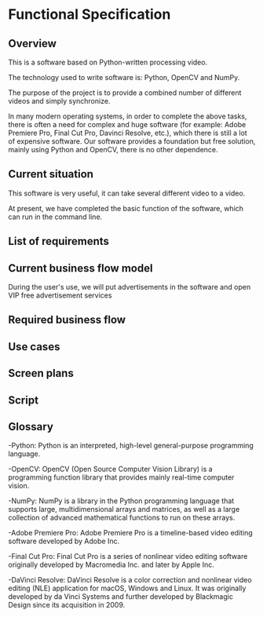 # Functional Specification

## Overview

This is a software based on Python-written processing video.

The technology used to write software is: Python, OpenCV and NumPy.

The purpose of the project is to provide a combined number of different videos and simply synchronize.

In many modern operating systems, in order to complete the above tasks, there is often a need for complex and huge software (for example: Adobe Premiere Pro, Final Cut Pro, Davinci Resolve, etc.), which there is still a lot of expensive software. Our software provides a foundation but free solution, mainly using Python and OpenCV, there is no other dependence.

## Current situation

This software is very useful, it can take several different video to a video.

At present, we have completed the basic function of the software, which can run in the command line.

## List of requirements

## Current business flow model
During the user's use, we will put advertisements in the software and open VIP free advertisement services

## Required business flow

## Use cases

## Screen plans

## Script

## Glossary

-Python: Python is an interpreted, high-level general-purpose programming language.

-OpenCV: OpenCV (Open Source Computer Vision Library) is a programming function library that provides mainly real-time computer vision.

-NumPy: NumPy is a library in the Python programming language that supports large, multidimensional arrays and matrices, as well as a large collection of advanced mathematical functions to run on these arrays.

-Adobe Premiere Pro: Adobe Premiere Pro is a timeline-based video editing software developed by Adobe Inc.

-Final Cut Pro: Final Cut Pro is a series of nonlinear video editing software originally developed by Macromedia Inc. and later by Apple Inc.

-DaVinci Resolve: DaVinci Resolve is a color correction and nonlinear video editing (NLE) application for macOS, Windows and Linux. It was originally developed by da Vinci Systems and further developed by Blackmagic Design since its acquisition in 2009.
